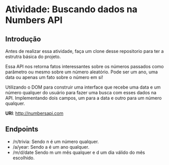 # Atividade: Buscando dados na Numbers API
## Introdução
Antes de realizar essa atividade, faça um clone desse repositorio para ter a estrutra básica do projeto.

Essa API nos retorna fatos interessantes sobre os números passados como parâmetro ou mesmo sobre um número aleatório. Pode ser um ano, uma data ou apenas um fato sobre o número em si!

Utilizando o DOM para construir uma interface que recebe uma data e um número qualquer do usuário para fazer uma busca com esses dados na API. Implementando dois campos,
 um para a data e outro para um número qualquer. 
 
**URI**: http://numbersapi.com
## Endpoints
- /n/trivia: Sendo n é um número qualquer.
- /a/year: Sendo a é um ano qualquer.
- /m/d/date Sendo m um mês qualquer e d um dia válido do mês escolhido.

